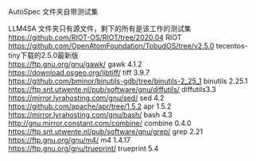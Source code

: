 AutoSpec 文件夹自带测试集

LLM4SA 文件夹只有源文件，剩下的所有是该工作的测试集  
https://github.com/RIOT-OS/RIOT/tree/2020.04  RIOT  
https://github.com/OpenAtomFoundation/TobudOS/tree/v2.5.0 tecentos-tiny下载的2.5.0最新版  
https://ftp.gnu.org/gnu/gawk/ gawk 4.1.2  
https://download.osgeo.org/libtiff/ tiff 3.9.7  
https://github.com/bminor/binutils-gdb/tree/binutils-2_25_1   binutils 2.25.1  
https://ftp.snt.utwente.nl/pub/software/gnu/diffutils/   diffutils3.3  
https://mirror.lyrahosting.com/gnu/sed/ sed 4.2  
https://github.com/apache/apr/tree/1.5.2 apr 1.5.2  
https://mirror.lyrahosting.com/gnu/bash/ bash 4.3  
http://gnu.mirror.constant.com/combine/ combine 0.4.0  
https://ftp.snt.utwente.nl/pub/software/gnu/grep/ grep 2.21  
https://ftp.gnu.org/gnu/m4/ m4 1.4.17  
https://ftp.gnu.org/gnu/trueprint/ trueprint 5.4  
